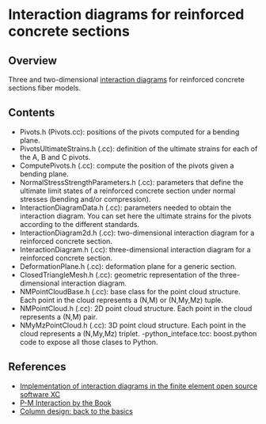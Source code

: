 # Interaction diagrams for reinforced concrete sections

## Overview
Three and two-dimensional <a href="https://github.com/xcfem/xc/blob/master/doc/screenshots/3D_interaction_diagram.png" target="_new">interaction diagrams</a> for reinforced concrete sections fiber models.

## Contents
- Pivots.h (Pivots.cc): positions of the pivots computed for a bending plane.
- PivotsUltimateStrains.h (.cc): definition of the ultimate strains for each of the A, B and C pivots.
- ComputePivots.h (.cc): compute the position of the pivots given a bending plane.
- NormalStressStrengthParameters.h (.cc): parameters that define the ultimate limit states of a reinforced concrete section under normal stresses (bending and/or compression).
- InteractionDiagramData.h (.cc): parameters needed to obtain the interaction diagram. You can set here the ultimate strains for the pivots according to the different standards.
- InteractionDiagram2d.h (.cc): two-dimensional interaction diagram for a reinforced concrete section.
- InteractionDiagram.h (.cc): three-dimensional interaction diagram for a reinforced concrete section.
- DeformationPlane.h (.cc): deformation plane for a generic section.
- ClosedTriangleMesh.h (.cc): geometric representation of the three-dimensional interaction diagram.
- NMPointCloudBase.h (.cc): base class for the point cloud structure. Each point in the cloud represents a (N,M) or (N,My,Mz) tuple.
- NMPointCloud.h (.cc): 2D point cloud structure. Each point in the cloud represents a (N,M) pair.
- NMyMzPointCloud.h (.cc): 3D point cloud structure. Each point in the cloud represents a (N,My,Mz) triplet.
-python_inteface.tcc: boost.python code to expose all those clases to Python. 

## References

- [Implementation of interaction diagrams in the finite element open source software XC](http://www.xcengineering.xyz/blog_doc/2016_interact_diag/interactionDiagram.pdf)
- [P-M Interaction by the Book](https://portwooddigital.com/2022/06/12/p-m-interaction-by-the-book)
- [Column design: back to the basics](https://www.structuremag.org/?p=1355)
